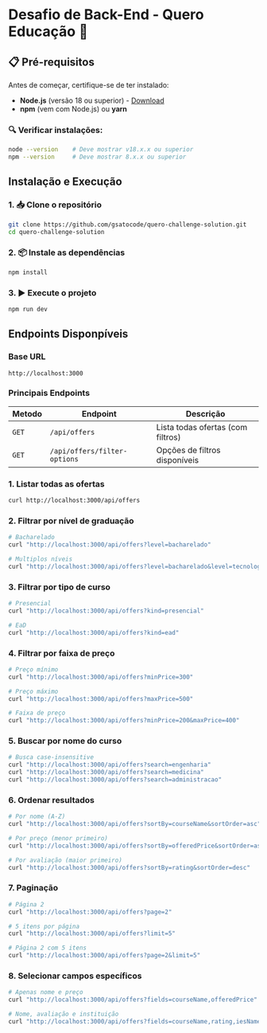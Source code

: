 # Desafio de Back-End - Quero Educação 🚀

## 📋 Pré-requisitos

Antes de começar, certifique-se de ter instalado:
- **Node.js** (versão 18 ou superior) - [Download](https://nodejs.org/)
- **npm** (vem com Node.js) ou **yarn**

### 🔍 Verificar instalações:
```bash
node --version    # Deve mostrar v18.x.x ou superior
npm --version     # Deve mostrar 8.x.x ou superior
```

## Instalação e Execução

### 1. 📥 Clone o repositório
```bash
git clone https://github.com/gsatocode/quero-challenge-solution.git
cd quero-challenge-solution
```

### 2. 📦 Instale as dependências
```bash
npm install
```

### 3. ▶️ Execute o projeto
```bash
npm run dev
```

## Endpoints Disponpíveis

### Base URL
```
http://localhost:3000
```

### Principais Endpoints

| Metodo | Endpoint | Descrição |
|--------|----------|-----------|
| `GET` | `/api/offers` | Lista todas ofertas (com filtros) |
| `GET` | `/api/offers/filter-options` | Opções de filtros disponíveis |

### 1. Listar todas as ofertas
```bash
curl http://localhost:3000/api/offers
```

### 2. Filtrar por nível de graduação
```bash
# Bacharelado
curl "http://localhost:3000/api/offers?level=bacharelado"

# Multiplos níveis
curl "http://localhost:3000/api/offers?level=bacharelado&level=tecnologo"
```

### 3. Filtrar por tipo de curso
```bash
# Presencial
curl "http://localhost:3000/api/offers?kind=presencial"

# EaD
curl "http://localhost:3000/api/offers?kind=ead"
```

### 4. Filtrar por faixa de preço
```bash
# Preço mínimo
curl "http://localhost:3000/api/offers?minPrice=300"

# Preço máximo
curl "http://localhost:3000/api/offers?maxPrice=500"

# Faixa de preço
curl "http://localhost:3000/api/offers?minPrice=200&maxPrice=400"
```

### 5. Buscar por nome do curso
```bash
# Busca case-insensitive
curl "http://localhost:3000/api/offers?search=engenharia"
curl "http://localhost:3000/api/offers?search=medicina"
curl "http://localhost:3000/api/offers?search=administracao"
```

### 6. Ordenar resultados
```bash
# Por nome (A-Z)
curl "http://localhost:3000/api/offers?sortBy=courseName&sortOrder=asc"

# Por preço (menor primeiro)
curl "http://localhost:3000/api/offers?sortBy=offeredPrice&sortOrder=asc"

# Por avaliação (maior primeiro)
curl "http://localhost:3000/api/offers?sortBy=rating&sortOrder=desc"
```

### 7. Paginação
```bash
# Página 2
curl "http://localhost:3000/api/offers?page=2"

# 5 itens por página
curl "http://localhost:3000/api/offers?limit=5"

# Página 2 com 5 itens
curl "http://localhost:3000/api/offers?page=2&limit=5"
```

### 8. Selecionar campos específicos
```bash
# Apenas nome e preço
curl "http://localhost:3000/api/offers?fields=courseName,offeredPrice"

# Nome, avaliação e instituição
curl "http://localhost:3000/api/offers?fields=courseName,rating,iesName"
```
